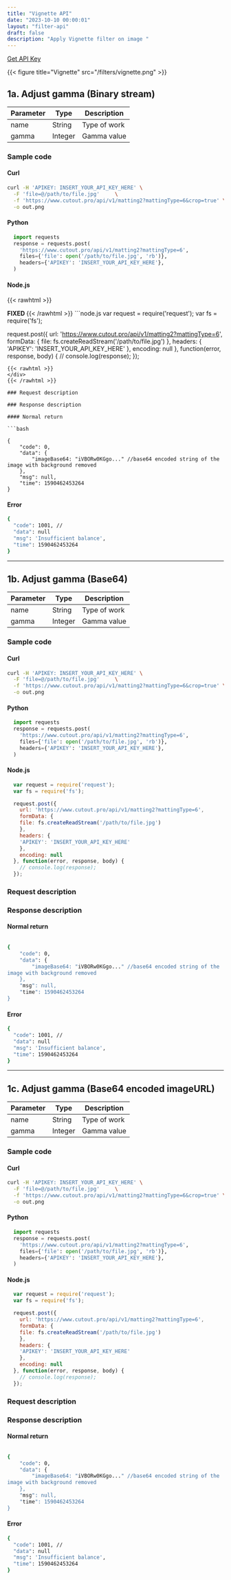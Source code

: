 ```yaml
---
title: "Vignette API"
date: "2023-10-10 00:00:01"
layout: "filter-api"
draft: false
description: "Apply Vignette filter on image "
---
```


[Get API Key](/api/developer-key)

{{< figure title="Vignette" src="/filters/vignette.png"  >}}

## 1a. Adjust gamma (Binary stream)

| Parameter | Type | Description |
|-----------|------|-------------|
| name      | String | Type of work |
| gamma      | Integer | Gamma value|

### Sample code

#### Curl

```bash
curl -H 'APIKEY: INSERT_YOUR_API_KEY_HERE' \
  -F 'file=@/path/to/file.jpg'     \
  -f 'https://www.cutout.pro/api/v1/matting2?mattingType=6&crop=true' \
  -o out.png

```

#### Python

```python
  import requests
  response = requests.post(
    'https://www.cutout.pro/api/v1/matting2?mattingType=6',
    files={'file': open('/path/to/file.jpg', 'rb')},
    headers={'APIKEY': 'INSERT_YOUR_API_KEY_HERE'},
  )
```

#### Node.js

{{< rawhtml >}}
 <div class='editable' onClick="this.contentEditable='true';">
		<strong> FIXED </strong>
{{< /rawhtml >}}
```node.js
  var request = require('request');
  var fs = require('fs');

  request.post({
    url: 'https://www.cutout.pro/api/v1/matting2?mattingType=6',
    formData: {
    file: fs.createReadStream('/path/to/file.jpg')
    },
    headers: {
    'APIKEY': 'INSERT_YOUR_API_KEY_HERE'
    },
    encoding: null
  }, function(error, response, body) {
    // console.log(response);
  });
```
{{< rawhtml >}}
</div>
{{< /rawhtml >}}

### Request description

### Response description

#### Normal return

```bash

{
    "code": 0,
    "data": {
        "imageBase64: "iVBORw0KGgo..." //base64 encoded string of the
image with background removed
    },
    "msg": null,
    "time": 1590462453264
}
```

#### Error

```bash
{
  "code": 1001, //
  "data": null
  "msg": 'Insufficient balance',
  "time": 1590462453264
}
```

---

## 1b. Adjust gamma (Base64)

| Parameter | Type | Description |
|-----------|------|-------------|
| name      | String | Type of work |
| gamma      | Integer | Gamma value|

### Sample code

#### Curl

```bash
curl -H 'APIKEY: INSERT_YOUR_API_KEY_HERE' \
  -F 'file=@/path/to/file.jpg'     \
  -f 'https://www.cutout.pro/api/v1/matting2?mattingType=6&crop=true' \
  -o out.png

```

#### Python

```python
  import requests
  response = requests.post(
    'https://www.cutout.pro/api/v1/matting2?mattingType=6',
    files={'file': open('/path/to/file.jpg', 'rb')},
    headers={'APIKEY': 'INSERT_YOUR_API_KEY_HERE'},
  )
```

#### Node.js

```node.js
  var request = require('request');
  var fs = require('fs');

  request.post({
    url: 'https://www.cutout.pro/api/v1/matting2?mattingType=6',
    formData: {
    file: fs.createReadStream('/path/to/file.jpg')
    },
    headers: {
    'APIKEY': 'INSERT_YOUR_API_KEY_HERE'
    },
    encoding: null
  }, function(error, response, body) {
    // console.log(response);
  });
```

### Request description

### Response description

#### Normal return

```bash

{
    "code": 0,
    "data": {
        "imageBase64: "iVBORw0KGgo..." //base64 encoded string of the
image with background removed
    },
    "msg": null,
    "time": 1590462453264
}
```

#### Error

```bash
{
  "code": 1001, //
  "data": null
  "msg": 'Insufficient balance',
  "time": 1590462453264
}
```

---

## 1c. Adjust gamma (Base64 encoded imageURL)

| Parameter | Type | Description |
|-----------|------|-------------|
| name      | String | Type of work |
| gamma      | Integer | Gamma value|

### Sample code

#### Curl

```bash
curl -H 'APIKEY: INSERT_YOUR_API_KEY_HERE' \
  -F 'file=@/path/to/file.jpg'     \
  -f 'https://www.cutout.pro/api/v1/matting2?mattingType=6&crop=true' \
  -o out.png

```

#### Python

```python
  import requests
  response = requests.post(
    'https://www.cutout.pro/api/v1/matting2?mattingType=6',
    files={'file': open('/path/to/file.jpg', 'rb')},
    headers={'APIKEY': 'INSERT_YOUR_API_KEY_HERE'},
  )
```

#### Node.js

```node.js
  var request = require('request');
  var fs = require('fs');

  request.post({
    url: 'https://www.cutout.pro/api/v1/matting2?mattingType=6',
    formData: {
    file: fs.createReadStream('/path/to/file.jpg')
    },
    headers: {
    'APIKEY': 'INSERT_YOUR_API_KEY_HERE'
    },
    encoding: null
  }, function(error, response, body) {
    // console.log(response);
  });
```

### Request description

### Response description

#### Normal return

```bash

{
    "code": 0,
    "data": {
        "imageBase64: "iVBORw0KGgo..." //base64 encoded string of the
image with background removed
    },
    "msg": null,
    "time": 1590462453264
}
```

#### Error

```bash
{
  "code": 1001, //
  "data": null
  "msg": 'Insufficient balance',
  "time": 1590462453264
}
```



